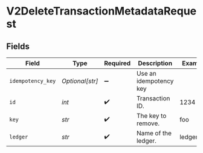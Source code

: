 # V2DeleteTransactionMetadataRequest


## Fields

| Field                  | Type                   | Required               | Description            | Example                |
| ---------------------- | ---------------------- | ---------------------- | ---------------------- | ---------------------- |
| `idempotency_key`      | *Optional[str]*        | :heavy_minus_sign:     | Use an idempotency key |                        |
| `id`                   | *int*                  | :heavy_check_mark:     | Transaction ID.        | 1234                   |
| `key`                  | *str*                  | :heavy_check_mark:     | The key to remove.     | foo                    |
| `ledger`               | *str*                  | :heavy_check_mark:     | Name of the ledger.    | ledger001              |